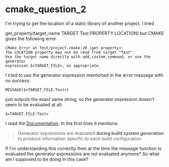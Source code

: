 cmake_question_2
================

I'm trying to get the location of a static library of another project. I tried

get_property(target_name TARGET Test PROPERTY LOCATION) but CMAKE gives the following error
    
    CMake Error at Test/project.cmake:20 (get_property):
    The LOCATION property may not be read from target "Test".
    Use the target name directly with add_custom_command, or use the generator
    expression $<TARGET_FILE>, as appropriate.

I tried to use the generator expression mentioned in the error message with no success. 

    MESSAGE($<TARGET_FILE:Test>)

just outputs the exact same string, so the generator expression doesn't seem to be evaluated at all:

    $<TARGET_FILE:Test>

I read the [Documentation](http://www.cmake.org/cmake/help/v3.0/manual/cmake-generator-expressions.7.html). In the first lines it mentions:

>   Generator expressions are evaluated **during build system generation** to produce 
    information specific to each build configuration.

If I'm understanding this correctly then at the time the message function is evaluated the generator expressions are not evaluated anymore? So what am I supposed to be doing in this case?
